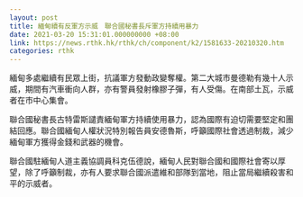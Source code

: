 ```yaml
---
layout: post
title: 緬甸續有反軍方示威　聯合國秘書長斥軍方持續用暴力
date: 2021-03-20 15:31:01.000000000 +08:00
link: https://news.rthk.hk/rthk/ch/component/k2/1581633-20210320.htm
categories: rthk
---
```


緬甸多處繼續有民眾上街，抗議軍方發動政變奪權。第二大城市曼德勒有幾十人示威，期間有汽車衝向人群，亦有警員發射橡膠子彈，有人受傷。在南部土瓦，示威者在市中心集會。

聯合國秘書長古特雷斯譴責緬甸軍方持續使用暴力，認為國際有迫切需要堅定和團結回應。聯合國緬甸人權狀況特別報告員安德魯斯，呼籲國際社會透過制裁，減少緬甸軍方獲得金錢和武器的機會。

聯合國駐緬甸人道主義協調員科克伍德說，緬甸人民對聯合國和國際社會寄以厚望，除了呼籲制裁，亦有人要求聯合國派遣維和部隊到當地，阻止當局繼續殺害和平的示威者。
